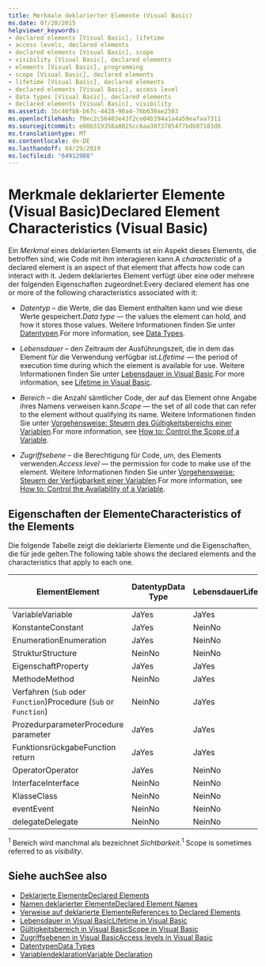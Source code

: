 ```yaml
---
title: Merkmale deklarierter Elemente (Visual Basic)
ms.date: 07/20/2015
helpviewer_keywords:
- declared elements [Visual Basic], lifetime
- access levels, declared elements
- declared elements [Visual Basic], scope
- visibility [Visual Basic], declared elements
- elements [Visual Basic], programming
- scope [Visual Basic], declared elements
- lifetime [Visual Basic], declared elements
- declared elements [Visual Basic], access level
- data types [Visual Basic], declared elements
- declared elements [Visual Basic], visibility
ms.assetid: 1bc40fb8-b67c-4428-90a4-76b630ae2583
ms.openlocfilehash: f0ec2c56403e43f2ce04b394a1a4a59eafaa7311
ms.sourcegitcommit: e08b319358a8025cc6aa38737854f7bdb87183d6
ms.translationtype: MT
ms.contentlocale: de-DE
ms.lasthandoff: 04/29/2019
ms.locfileid: "64912988"
---
```

# <a name="declared-element-characteristics-visual-basic"></a><span data-ttu-id="7e3b5-102">Merkmale deklarierter Elemente (Visual Basic)</span><span class="sxs-lookup"><span data-stu-id="7e3b5-102">Declared Element Characteristics (Visual Basic)</span></span>
<span data-ttu-id="7e3b5-103">Ein *Merkmal* eines deklarierten Elements ist ein Aspekt dieses Elements, die betroffen sind, wie Code mit ihm interagieren kann.</span><span class="sxs-lookup"><span data-stu-id="7e3b5-103">A *characteristic* of a declared element is an aspect of that element that affects how code can interact with it.</span></span> <span data-ttu-id="7e3b5-104">Jedem deklariertes Element verfügt über eine oder mehrere der folgenden Eigenschaften zugeordnet:</span><span class="sxs-lookup"><span data-stu-id="7e3b5-104">Every declared element has one or more of the following characteristics associated with it:</span></span>  
  
- <span data-ttu-id="7e3b5-105">*Datentyp* – die Werte, die das Element enthalten kann und wie diese Werte gespeichert.</span><span class="sxs-lookup"><span data-stu-id="7e3b5-105">*Data type* — the values the element can hold, and how it stores those values.</span></span> <span data-ttu-id="7e3b5-106">Weitere Informationen finden Sie unter [Datentypen](../../../../visual-basic/language-reference/data-types/index.md).</span><span class="sxs-lookup"><span data-stu-id="7e3b5-106">For more information, see [Data Types](../../../../visual-basic/language-reference/data-types/index.md).</span></span>  
  
- <span data-ttu-id="7e3b5-107">*Lebensdauer* – den Zeitraum der Ausführungszeit, die in dem das Element für die Verwendung verfügbar ist.</span><span class="sxs-lookup"><span data-stu-id="7e3b5-107">*Lifetime* — the period of execution time during which the element is available for use.</span></span> <span data-ttu-id="7e3b5-108">Weitere Informationen finden Sie unter [Lebensdauer in Visual Basic](../../../../visual-basic/programming-guide/language-features/declared-elements/lifetime.md).</span><span class="sxs-lookup"><span data-stu-id="7e3b5-108">For more information, see [Lifetime in Visual Basic](../../../../visual-basic/programming-guide/language-features/declared-elements/lifetime.md).</span></span>  
  
- <span data-ttu-id="7e3b5-109">*Bereich* – die Anzahl sämtlicher Code, der auf das Element ohne Angabe ihres Namens verweisen kann.</span><span class="sxs-lookup"><span data-stu-id="7e3b5-109">*Scope* — the set of all code that can refer to the element without qualifying its name.</span></span> <span data-ttu-id="7e3b5-110">Weitere Informationen finden Sie unter [Vorgehensweise: Steuern des Gültigkeitsbereichs einer Variablen](../../../../visual-basic/programming-guide/language-features/declared-elements/how-to-control-the-scope-of-a-variable.md).</span><span class="sxs-lookup"><span data-stu-id="7e3b5-110">For more information, see [How to: Control the Scope of a Variable](../../../../visual-basic/programming-guide/language-features/declared-elements/how-to-control-the-scope-of-a-variable.md).</span></span>  
  
- <span data-ttu-id="7e3b5-111">*Zugriffsebene* – die Berechtigung für Code, um, des Elements verwenden.</span><span class="sxs-lookup"><span data-stu-id="7e3b5-111">*Access level* — the permission for code to make use of the element.</span></span> <span data-ttu-id="7e3b5-112">Weitere Informationen finden Sie unter [Vorgehensweise: Steuern der Verfügbarkeit einer Variablen](../../../../visual-basic/programming-guide/language-features/declared-elements/how-to-control-the-availability-of-a-variable.md).</span><span class="sxs-lookup"><span data-stu-id="7e3b5-112">For more information, see [How to: Control the Availability of a Variable](../../../../visual-basic/programming-guide/language-features/declared-elements/how-to-control-the-availability-of-a-variable.md).</span></span>  
  
## <a name="characteristics-of-the-elements"></a><span data-ttu-id="7e3b5-113">Eigenschaften der Elemente</span><span class="sxs-lookup"><span data-stu-id="7e3b5-113">Characteristics of the Elements</span></span>  
 <span data-ttu-id="7e3b5-114">Die folgende Tabelle zeigt die deklarierte Elemente und die Eigenschaften, die für jede gelten.</span><span class="sxs-lookup"><span data-stu-id="7e3b5-114">The following table shows the declared elements and the characteristics that apply to each one.</span></span>  
  
|<span data-ttu-id="7e3b5-115">Element</span><span class="sxs-lookup"><span data-stu-id="7e3b5-115">Element</span></span>|<span data-ttu-id="7e3b5-116">Datentyp</span><span class="sxs-lookup"><span data-stu-id="7e3b5-116">Data Type</span></span>|<span data-ttu-id="7e3b5-117">Lebensdauer</span><span class="sxs-lookup"><span data-stu-id="7e3b5-117">Lifetime</span></span>|<span data-ttu-id="7e3b5-118">Bereich <sup>1</sup></span><span class="sxs-lookup"><span data-stu-id="7e3b5-118">Scope <sup>1</sup></span></span>|<span data-ttu-id="7e3b5-119">Zugriffsebene</span><span class="sxs-lookup"><span data-stu-id="7e3b5-119">Access Level</span></span>|  
|-------------|---------------|--------------|------------------------|------------------|  
|<span data-ttu-id="7e3b5-120">Variable</span><span class="sxs-lookup"><span data-stu-id="7e3b5-120">Variable</span></span>|<span data-ttu-id="7e3b5-121">Ja</span><span class="sxs-lookup"><span data-stu-id="7e3b5-121">Yes</span></span>|<span data-ttu-id="7e3b5-122">Ja</span><span class="sxs-lookup"><span data-stu-id="7e3b5-122">Yes</span></span>|<span data-ttu-id="7e3b5-123">Ja</span><span class="sxs-lookup"><span data-stu-id="7e3b5-123">Yes</span></span>|<span data-ttu-id="7e3b5-124">Ja</span><span class="sxs-lookup"><span data-stu-id="7e3b5-124">Yes</span></span>|  
|<span data-ttu-id="7e3b5-125">Konstante</span><span class="sxs-lookup"><span data-stu-id="7e3b5-125">Constant</span></span>|<span data-ttu-id="7e3b5-126">Ja</span><span class="sxs-lookup"><span data-stu-id="7e3b5-126">Yes</span></span>|<span data-ttu-id="7e3b5-127">Nein</span><span class="sxs-lookup"><span data-stu-id="7e3b5-127">No</span></span>|<span data-ttu-id="7e3b5-128">Ja</span><span class="sxs-lookup"><span data-stu-id="7e3b5-128">Yes</span></span>|<span data-ttu-id="7e3b5-129">Ja</span><span class="sxs-lookup"><span data-stu-id="7e3b5-129">Yes</span></span>|  
|<span data-ttu-id="7e3b5-130">Enumeration</span><span class="sxs-lookup"><span data-stu-id="7e3b5-130">Enumeration</span></span>|<span data-ttu-id="7e3b5-131">Ja</span><span class="sxs-lookup"><span data-stu-id="7e3b5-131">Yes</span></span>|<span data-ttu-id="7e3b5-132">Nein</span><span class="sxs-lookup"><span data-stu-id="7e3b5-132">No</span></span>|<span data-ttu-id="7e3b5-133">Ja</span><span class="sxs-lookup"><span data-stu-id="7e3b5-133">Yes</span></span>|<span data-ttu-id="7e3b5-134">Ja</span><span class="sxs-lookup"><span data-stu-id="7e3b5-134">Yes</span></span>|  
|<span data-ttu-id="7e3b5-135">Struktur</span><span class="sxs-lookup"><span data-stu-id="7e3b5-135">Structure</span></span>|<span data-ttu-id="7e3b5-136">Nein</span><span class="sxs-lookup"><span data-stu-id="7e3b5-136">No</span></span>|<span data-ttu-id="7e3b5-137">Nein</span><span class="sxs-lookup"><span data-stu-id="7e3b5-137">No</span></span>|<span data-ttu-id="7e3b5-138">Ja</span><span class="sxs-lookup"><span data-stu-id="7e3b5-138">Yes</span></span>|<span data-ttu-id="7e3b5-139">Ja</span><span class="sxs-lookup"><span data-stu-id="7e3b5-139">Yes</span></span>|  
|<span data-ttu-id="7e3b5-140">Eigenschaft</span><span class="sxs-lookup"><span data-stu-id="7e3b5-140">Property</span></span>|<span data-ttu-id="7e3b5-141">Ja</span><span class="sxs-lookup"><span data-stu-id="7e3b5-141">Yes</span></span>|<span data-ttu-id="7e3b5-142">Ja</span><span class="sxs-lookup"><span data-stu-id="7e3b5-142">Yes</span></span>|<span data-ttu-id="7e3b5-143">Ja</span><span class="sxs-lookup"><span data-stu-id="7e3b5-143">Yes</span></span>|<span data-ttu-id="7e3b5-144">Ja</span><span class="sxs-lookup"><span data-stu-id="7e3b5-144">Yes</span></span>|  
|<span data-ttu-id="7e3b5-145">Methode</span><span class="sxs-lookup"><span data-stu-id="7e3b5-145">Method</span></span>|<span data-ttu-id="7e3b5-146">Nein</span><span class="sxs-lookup"><span data-stu-id="7e3b5-146">No</span></span>|<span data-ttu-id="7e3b5-147">Ja</span><span class="sxs-lookup"><span data-stu-id="7e3b5-147">Yes</span></span>|<span data-ttu-id="7e3b5-148">Ja</span><span class="sxs-lookup"><span data-stu-id="7e3b5-148">Yes</span></span>|<span data-ttu-id="7e3b5-149">Ja</span><span class="sxs-lookup"><span data-stu-id="7e3b5-149">Yes</span></span>|  
|<span data-ttu-id="7e3b5-150">Verfahren (`Sub` oder `Function`)</span><span class="sxs-lookup"><span data-stu-id="7e3b5-150">Procedure (`Sub` or `Function`)</span></span>|<span data-ttu-id="7e3b5-151">Nein</span><span class="sxs-lookup"><span data-stu-id="7e3b5-151">No</span></span>|<span data-ttu-id="7e3b5-152">Ja</span><span class="sxs-lookup"><span data-stu-id="7e3b5-152">Yes</span></span>|<span data-ttu-id="7e3b5-153">Ja</span><span class="sxs-lookup"><span data-stu-id="7e3b5-153">Yes</span></span>|<span data-ttu-id="7e3b5-154">Ja</span><span class="sxs-lookup"><span data-stu-id="7e3b5-154">Yes</span></span>|  
|<span data-ttu-id="7e3b5-155">Prozedurparameter</span><span class="sxs-lookup"><span data-stu-id="7e3b5-155">Procedure parameter</span></span>|<span data-ttu-id="7e3b5-156">Ja</span><span class="sxs-lookup"><span data-stu-id="7e3b5-156">Yes</span></span>|<span data-ttu-id="7e3b5-157">Ja</span><span class="sxs-lookup"><span data-stu-id="7e3b5-157">Yes</span></span>|<span data-ttu-id="7e3b5-158">Ja</span><span class="sxs-lookup"><span data-stu-id="7e3b5-158">Yes</span></span>|<span data-ttu-id="7e3b5-159">Nein</span><span class="sxs-lookup"><span data-stu-id="7e3b5-159">No</span></span>|  
|<span data-ttu-id="7e3b5-160">Funktionsrückgabe</span><span class="sxs-lookup"><span data-stu-id="7e3b5-160">Function return</span></span>|<span data-ttu-id="7e3b5-161">Ja</span><span class="sxs-lookup"><span data-stu-id="7e3b5-161">Yes</span></span>|<span data-ttu-id="7e3b5-162">Ja</span><span class="sxs-lookup"><span data-stu-id="7e3b5-162">Yes</span></span>|<span data-ttu-id="7e3b5-163">Ja</span><span class="sxs-lookup"><span data-stu-id="7e3b5-163">Yes</span></span>|<span data-ttu-id="7e3b5-164">Nein</span><span class="sxs-lookup"><span data-stu-id="7e3b5-164">No</span></span>|  
|<span data-ttu-id="7e3b5-165">Operator</span><span class="sxs-lookup"><span data-stu-id="7e3b5-165">Operator</span></span>|<span data-ttu-id="7e3b5-166">Ja</span><span class="sxs-lookup"><span data-stu-id="7e3b5-166">Yes</span></span>|<span data-ttu-id="7e3b5-167">Nein</span><span class="sxs-lookup"><span data-stu-id="7e3b5-167">No</span></span>|<span data-ttu-id="7e3b5-168">Ja</span><span class="sxs-lookup"><span data-stu-id="7e3b5-168">Yes</span></span>|<span data-ttu-id="7e3b5-169">Ja</span><span class="sxs-lookup"><span data-stu-id="7e3b5-169">Yes</span></span>|  
|<span data-ttu-id="7e3b5-170">Interface</span><span class="sxs-lookup"><span data-stu-id="7e3b5-170">Interface</span></span>|<span data-ttu-id="7e3b5-171">Nein</span><span class="sxs-lookup"><span data-stu-id="7e3b5-171">No</span></span>|<span data-ttu-id="7e3b5-172">Nein</span><span class="sxs-lookup"><span data-stu-id="7e3b5-172">No</span></span>|<span data-ttu-id="7e3b5-173">Ja</span><span class="sxs-lookup"><span data-stu-id="7e3b5-173">Yes</span></span>|<span data-ttu-id="7e3b5-174">Ja</span><span class="sxs-lookup"><span data-stu-id="7e3b5-174">Yes</span></span>|  
|<span data-ttu-id="7e3b5-175">Klasse</span><span class="sxs-lookup"><span data-stu-id="7e3b5-175">Class</span></span>|<span data-ttu-id="7e3b5-176">Nein</span><span class="sxs-lookup"><span data-stu-id="7e3b5-176">No</span></span>|<span data-ttu-id="7e3b5-177">Nein</span><span class="sxs-lookup"><span data-stu-id="7e3b5-177">No</span></span>|<span data-ttu-id="7e3b5-178">Ja</span><span class="sxs-lookup"><span data-stu-id="7e3b5-178">Yes</span></span>|<span data-ttu-id="7e3b5-179">Ja</span><span class="sxs-lookup"><span data-stu-id="7e3b5-179">Yes</span></span>|  
|<span data-ttu-id="7e3b5-180">event</span><span class="sxs-lookup"><span data-stu-id="7e3b5-180">Event</span></span>|<span data-ttu-id="7e3b5-181">Nein</span><span class="sxs-lookup"><span data-stu-id="7e3b5-181">No</span></span>|<span data-ttu-id="7e3b5-182">Nein</span><span class="sxs-lookup"><span data-stu-id="7e3b5-182">No</span></span>|<span data-ttu-id="7e3b5-183">Ja</span><span class="sxs-lookup"><span data-stu-id="7e3b5-183">Yes</span></span>|<span data-ttu-id="7e3b5-184">Ja</span><span class="sxs-lookup"><span data-stu-id="7e3b5-184">Yes</span></span>|  
|<span data-ttu-id="7e3b5-185">delegate</span><span class="sxs-lookup"><span data-stu-id="7e3b5-185">Delegate</span></span>|<span data-ttu-id="7e3b5-186">Nein</span><span class="sxs-lookup"><span data-stu-id="7e3b5-186">No</span></span>|<span data-ttu-id="7e3b5-187">Nein</span><span class="sxs-lookup"><span data-stu-id="7e3b5-187">No</span></span>|<span data-ttu-id="7e3b5-188">Ja</span><span class="sxs-lookup"><span data-stu-id="7e3b5-188">Yes</span></span>|<span data-ttu-id="7e3b5-189">Ja</span><span class="sxs-lookup"><span data-stu-id="7e3b5-189">Yes</span></span>|  
  
 <span data-ttu-id="7e3b5-190"><sup>1</sup> Bereich wird manchmal als bezeichnet *Sichtbarkeit*.</span><span class="sxs-lookup"><span data-stu-id="7e3b5-190"><sup>1</sup> Scope is sometimes referred to as *visibility*.</span></span>  
  
## <a name="see-also"></a><span data-ttu-id="7e3b5-191">Siehe auch</span><span class="sxs-lookup"><span data-stu-id="7e3b5-191">See also</span></span>

- [<span data-ttu-id="7e3b5-192">Deklarierte Elemente</span><span class="sxs-lookup"><span data-stu-id="7e3b5-192">Declared Elements</span></span>](../../../../visual-basic/programming-guide/language-features/declared-elements/index.md)
- [<span data-ttu-id="7e3b5-193">Namen deklarierter Elemente</span><span class="sxs-lookup"><span data-stu-id="7e3b5-193">Declared Element Names</span></span>](../../../../visual-basic/programming-guide/language-features/declared-elements/declared-element-names.md)
- [<span data-ttu-id="7e3b5-194">Verweise auf deklarierte Elemente</span><span class="sxs-lookup"><span data-stu-id="7e3b5-194">References to Declared Elements</span></span>](../../../../visual-basic/programming-guide/language-features/declared-elements/references-to-declared-elements.md)
- [<span data-ttu-id="7e3b5-195">Lebensdauer in Visual Basic</span><span class="sxs-lookup"><span data-stu-id="7e3b5-195">Lifetime in Visual Basic</span></span>](../../../../visual-basic/programming-guide/language-features/declared-elements/lifetime.md)
- [<span data-ttu-id="7e3b5-196">Gültigkeitsbereich in Visual Basic</span><span class="sxs-lookup"><span data-stu-id="7e3b5-196">Scope in Visual Basic</span></span>](../../../../visual-basic/programming-guide/language-features/declared-elements/scope.md)
- [<span data-ttu-id="7e3b5-197">Zugriffsebenen in Visual Basic</span><span class="sxs-lookup"><span data-stu-id="7e3b5-197">Access levels in Visual Basic</span></span>](../../../../visual-basic/programming-guide/language-features/declared-elements/access-levels.md)
- [<span data-ttu-id="7e3b5-198">Datentypen</span><span class="sxs-lookup"><span data-stu-id="7e3b5-198">Data Types</span></span>](../../../../visual-basic/programming-guide/language-features/data-types/index.md)
- [<span data-ttu-id="7e3b5-199">Variablendeklaration</span><span class="sxs-lookup"><span data-stu-id="7e3b5-199">Variable Declaration</span></span>](../../../../visual-basic/programming-guide/language-features/variables/variable-declaration.md)
